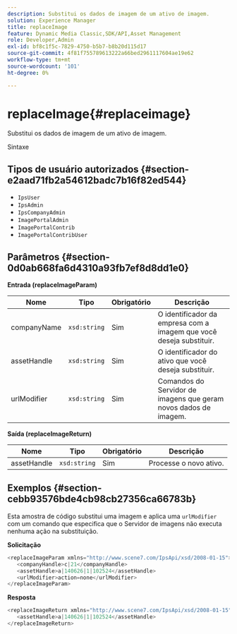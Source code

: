 ```yaml
---
description: Substitui os dados de imagem de um ativo de imagem.
solution: Experience Manager
title: replaceImage
feature: Dynamic Media Classic,SDK/API,Asset Management
role: Developer,Admin
exl-id: bf8c1f5c-7829-4750-b5b7-b8b20d115d17
source-git-commit: 4f81f755789613222a66bed2961117604ae19e62
workflow-type: tm+mt
source-wordcount: '101'
ht-degree: 0%

---
```


# replaceImage{#replaceimage}

Substitui os dados de imagem de um ativo de imagem.

Sintaxe

## Tipos de usuário autorizados {#section-e2aad71fb2a54612badc7b16f82ed544}

* `IpsUser`
* `IpsAdmin`
* `IpsCompanyAdmin`
* `ImagePortalAdmin`
* `ImagePortalContrib`
* `ImagePortalContribUser`

## Parâmetros {#section-0d0ab668fa6d4310a93fb7ef8d8dd1e0}

**Entrada (replaceImageParam)**

| Nome | Tipo | Obrigatório | Descrição |
|---|---|---|---|
| companyName | `xsd:string` | Sim | O identificador da empresa com a imagem que você deseja substituir. |
| assetHandle | `xsd:string` | Sim | O identificador do ativo que você deseja substituir. |
| urlModifier | `xsd:string` | Sim | Comandos do Servidor de imagens que geram novos dados de imagem. |

**Saída (replaceImageReturn)**

| Nome | Tipo | Obrigatório | Descrição |
|---|---|---|---|
| assetHandle | `xsd:string` | Sim | Processe o novo ativo. |

## Exemplos {#section-cebb93576bde4cb98cb27356ca66783b}

Esta amostra de código substitui uma imagem e aplica uma `urlModifier` com um comando que especifica que o Servidor de imagens não executa nenhuma ação na substituição.

**Solicitação**

```java
<replaceImageParam xmlns="http://www.scene7.com/IpsApi/xsd/2008-01-15">
   <companyHandle>c|21</companyHandle>
   <assetHandle>a|140626|1|102524</assetHandle>
   <urlModifier>action=none</urlModifier>
</replaceImageParam>
```

**Resposta**

```java
<replaceImageReturn xmlns="http://www.scene7.com/IpsApi/xsd/2008-01-15">
   <assetHandle>a|140626|1|102524</assetHandle>
</replaceImageReturn>
```
